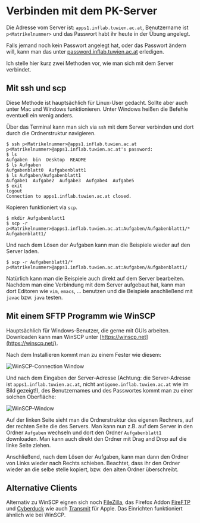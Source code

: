 # Verbinden mit dem PK-Server

Die Adresse vom Server ist: `apps1.inflab.tuwien.ac.at`, Benutzername ist `p<Matrikelnummer>` und das Passwort habt ihr heute in der Übung angelegt. 

Falls jemand noch kein Passwort angelegt hat, oder das Passwort ändern will, kann man das unter  [password.inflab.tuwien.ac.at](http://password.inflab.tuwien.ac.at/) erledigen. 

Ich stelle hier kurz zwei Methoden vor, wie man sich mit dem Server verbindet. 

## Mit ssh und scp

Diese Methode ist hauptsächlich für Linux-User gedacht. Sollte aber auch unter Mac und Windows funktionieren. Unter Windows heißen die Befehle eventuell ein wenig anders. 

Über das Terminal kann man sich via `ssh` mit dem Server verbinden und dort durch die Ordnerstruktur navigieren. 

    $ ssh p<Matrikelnummer>@apps1.inflab.tuwien.ac.at
    p<Matrikelnummer>@apps1.inflab.tuwien.ac.at's password: 
    $ ls
    Aufgaben  bin  Desktop  README
    $ ls Aufgaben
    Aufgabenblatt0  Aufgabenblatt1
    $ ls Aufgaben/Aufgabenblatt1
    Aufgabe1  Aufgabe2  Aufgabe3  Aufgabe4  Aufgabe5
    $ exit
    logout
    Connection to apps1.inflab.tuwien.ac.at closed.
    
Kopieren funktioniert via `scp`. 

    $ mkdir Aufgabenblatt1
    $ scp -r p<Matrikelnummer>@apps1.inflab.tuwien.ac.at:Aufgaben/Aufgabenblatt1/* Aufgabenblatt1/

Und nach dem Lösen der Aufgaben kann man die Beispiele wieder auf den Server laden. 

    $ scp -r Aufgabenblatt1/* p<Matrikelnummer>@apps1.inflab.tuwien.ac.at:Aufgaben/Aufgabenblatt1/

Natürlich kann man die Beispiele auch direkt auf dem Server bearbeiten. Nachdem man eine Verbindung mit dem Server aufgebaut hat, kann man dort Editoren wie `vim`, `emacs`, ... benutzen und die Beispiele anschließend mit `javac` bzw. `java` testen. 

## Mit einem SFTP Programm wie WinSCP

Hauptsächlich für Windows-Benutzer, die gerne mit GUIs arbeiten. 
Downloaden kann man WinSCP unter [https://winscp.net](https://winscp.net/). 

Nach dem Installieren kommt man zu einem Fester wie diesem: 

![WinSCP-Connection Window](https://github.com/jakobkogler/PK-Server/blob/master/WinSCP_connect.png)

Und nach dem Eingaben der Server-Adresse (Achtung: die Server-Adresse ist `apps1.inflab.tuwien.ac.at`, nicht `antigone.inflab.tuwien.ac.at` wie im Bild gezeigt!), des Benutzernames und des Passwortes kommt man zu einer solchen Oberfläche: 

![WinSCP-Window](https://github.com/jakobkogler/PK-Server/blob/master/WinSCP_window.png)

Auf der linken Seite sieht man die Ordnerstruktur des eigenen Rechners, auf der rechten Seite die des Servers. Man kann nun z.B. auf dem Server in den Ordner `Aufgaben` wechseln und dort den Ordner `Aufgabenblatt1` downloaden. Man kann auch direkt den Ordner mit Drag and Drop auf die linke Seite ziehen. 

Anschließend, nach dem Lösen der Aufgaben, kann man dann den Ordner von Links wieder nach Rechts schieben. 
Beachtet, dass ihr den Ordner wieder an die selbe stelle kopiert, bzw. den alten Ordner überschreibt.

## Alternative Clients

Alternativ zu WinSCP eignen sich noch [FileZilla](https://filezilla-project.org/), das Firefox Addon [FireFTP](https://addons.mozilla.org/de/firefox/addon/fireftp/) und [Cyberduck](https://cyberduck.io/?l=de) wie auch [Transmit](https://panic.com/transmit/) für Apple.
Das Einrichten funktioniert ähnlich wie bei WinSCP.
